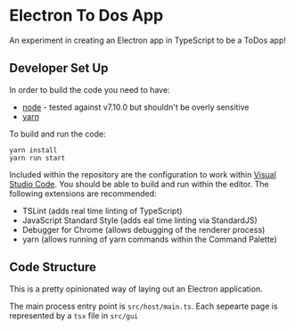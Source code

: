 # Electron To Dos App


An experiment in creating an Electron app in TypeScript to be a ToDos app!

## Developer Set Up

In order to build the code you need to have:

- [node](https://nodejs.org/en/) - tested against v7.10.0 but shouldn't be overly sensitive
- [yarn](https://yarnpkg.com)

To build and run the code:

```
yarn install
yarn run start
```

Included within the repository are the configuration to work within [Visual Studio Code](http://code.visualstudio.com/). You should be able to build and run within the editor. The following extensions are recommended:

- TSLint (adds real time linting of TypeScript)
- JavaScript Standard Style (adds eal time linting via StandardJS)
- Debugger for Chrome (allows debugging of the renderer process)
- yarn (allows running of yarn commands within the Command Palette)

## Code Structure

This is a pretty opinionated way of laying out an Electron application.

The main process entry point is `src/host/main.ts`.
Each sepearte page is represented by a `tsx` file in `src/gui`